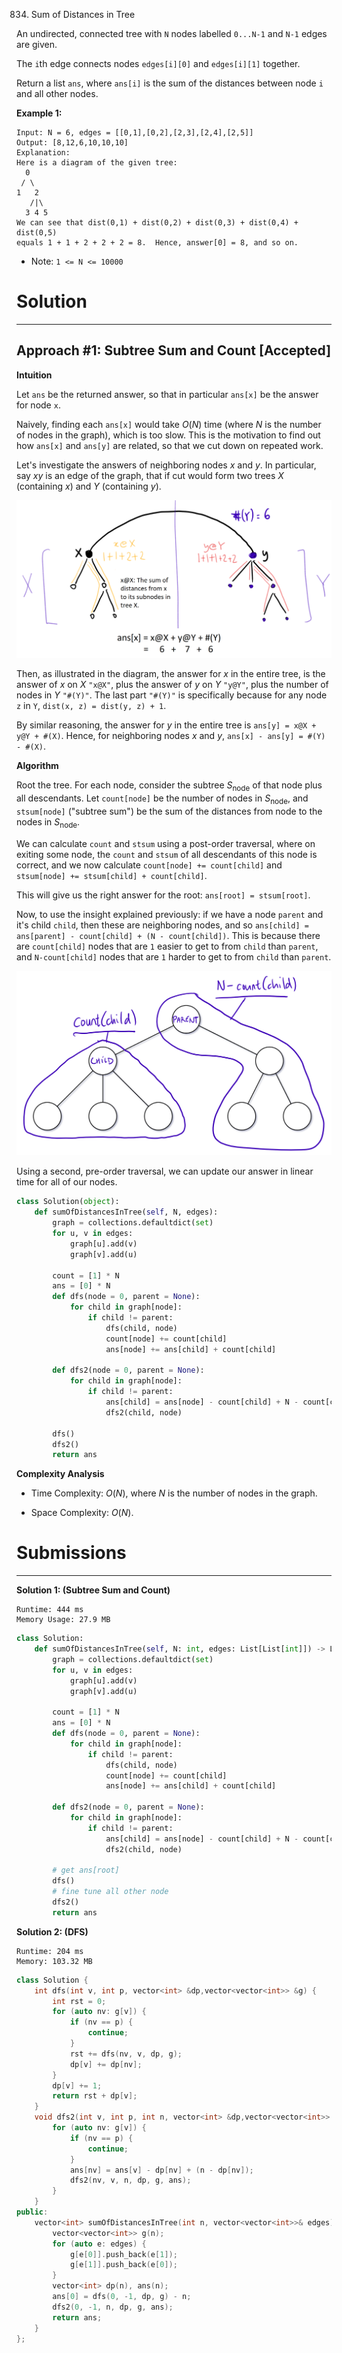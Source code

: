 834. Sum of Distances in Tree

An undirected, connected tree with `N` nodes labelled `0...N-1` and `N-1` edges are given.

The `i`th edge connects nodes `edges[i][0]` and `edges[i][1]` together.

Return a list `ans`, where `ans[i]` is the sum of the distances between node `i` and all other nodes.

**Example 1:**
```
Input: N = 6, edges = [[0,1],[0,2],[2,3],[2,4],[2,5]]
Output: [8,12,6,10,10,10]
Explanation: 
Here is a diagram of the given tree:
  0
 / \
1   2
   /|\
  3 4 5
We can see that dist(0,1) + dist(0,2) + dist(0,3) + dist(0,4) + dist(0,5)
equals 1 + 1 + 2 + 2 + 2 = 8.  Hence, answer[0] = 8, and so on.
```

* Note: `1 <= N <= 10000`

# Solution
---
## Approach #1: Subtree Sum and Count [Accepted]
**Intuition**

Let `ans` be the returned answer, so that in particular `ans[x]` be the answer for node `x`.

Naively, finding each `ans[x]` would take $O(N)$ time (where $N$ is the number of nodes in the graph), which is too slow. This is the motivation to find out how `ans[x]` and `ans[y]` are related, so that we cut down on repeated work.

Let's investigate the answers of neighboring nodes $x$ and $y$. In particular, say $xy$ is an edge of the graph, that if cut would form two trees $X$ (containing $x$) and $Y$ (containing $y$).

![834_sketch1.png](img/834_sketch1.png)

Then, as illustrated in the diagram, the answer for $x$ in the entire tree, is the answer of $x$ on $X$ `"x@X"`, plus the answer of $y$ on $Y$ `"y@Y"`, plus the number of nodes in $Y$ `"#(Y)"`. The last part `"#(Y)"` is specifically because for any node `z` in `Y`, `dist(x, z) = dist(y, z) + 1`.

By similar reasoning, the answer for $y$ in the entire tree is `ans[y] = x@X + y@Y + #(X)`. Hence, for neighboring nodes $x$ and $y$, `ans[x] - ans[y] = #(Y) - #(X)`.

**Algorithm**

Root the tree. For each node, consider the subtree $S_{\text{node}}$ of that node plus all descendants. Let `count[node]` be the number of nodes in $S_{\text{node}}$, and `stsum[node]` ("subtree sum") be the sum of the distances from node to the nodes in $S_{\text{node}}$.

We can calculate `count` and `stsum` using a post-order traversal, where on exiting some node, the `count` and `stsum` of all descendants of this node is correct, and we now calculate `count[node] += count[child]` and `stsum[node] += stsum[child] + count[child]`.

This will give us the right answer for the root: `ans[root] = stsum[root]`.

Now, to use the insight explained previously: if we have a node `parent` and it's child `child`, then these are neighboring nodes, and so `ans[child] = ans[parent] - count[child] + (N - count[child])`. This is because there are `count[child]` nodes that are `1` easier to get to from `child` than `parent`, and `N-count[child]` nodes that are `1` harder to get to from `child` than `parent`.

![834_sketch2.png](img/834_sketch2.png)

Using a second, pre-order traversal, we can update our answer in linear time for all of our nodes.

```python
class Solution(object):
    def sumOfDistancesInTree(self, N, edges):
        graph = collections.defaultdict(set)
        for u, v in edges:
            graph[u].add(v)
            graph[v].add(u)

        count = [1] * N
        ans = [0] * N
        def dfs(node = 0, parent = None):
            for child in graph[node]:
                if child != parent:
                    dfs(child, node)
                    count[node] += count[child]
                    ans[node] += ans[child] + count[child]

        def dfs2(node = 0, parent = None):
            for child in graph[node]:
                if child != parent:
                    ans[child] = ans[node] - count[child] + N - count[child]
                    dfs2(child, node)

        dfs()
        dfs2()
        return ans
```

**Complexity Analysis**

* Time Complexity: $O(N)$, where $N$ is the number of nodes in the graph.

* Space Complexity: $O(N)$.

# Submissions
---
**Solution 1: (Subtree Sum and Count)**
```
Runtime: 444 ms
Memory Usage: 27.9 MB
```
```python
class Solution:
    def sumOfDistancesInTree(self, N: int, edges: List[List[int]]) -> List[int]:
        graph = collections.defaultdict(set)
        for u, v in edges:
            graph[u].add(v)
            graph[v].add(u)

        count = [1] * N
        ans = [0] * N
        def dfs(node = 0, parent = None):
            for child in graph[node]:
                if child != parent:
                    dfs(child, node)
                    count[node] += count[child]
                    ans[node] += ans[child] + count[child]

        def dfs2(node = 0, parent = None):
            for child in graph[node]:
                if child != parent:
                    ans[child] = ans[node] - count[child] + N - count[child]
                    dfs2(child, node)

        # get ans[root]
        dfs()
        # fine tune all other node
        dfs2()
        return ans
```

**Solution 2: (DFS)**
```
Runtime: 204 ms
Memory: 103.32 MB
```
```c++
class Solution {
    int dfs(int v, int p, vector<int> &dp,vector<vector<int>> &g) {
        int rst = 0;
        for (auto nv: g[v]) {
            if (nv == p) {
                continue;
            }
            rst += dfs(nv, v, dp, g);
            dp[v] += dp[nv];
        }
        dp[v] += 1;
        return rst + dp[v];
    }
    void dfs2(int v, int p, int n, vector<int> &dp,vector<vector<int>> &g, vector<int> &ans) {
        for (auto nv: g[v]) {
            if (nv == p) {
                continue;
            }
            ans[nv] = ans[v] - dp[nv] + (n - dp[nv]);
            dfs2(nv, v, n, dp, g, ans);
        }
    }
public:
    vector<int> sumOfDistancesInTree(int n, vector<vector<int>>& edges) {
        vector<vector<int>> g(n);
        for (auto e: edges) {
            g[e[0]].push_back(e[1]);
            g[e[1]].push_back(e[0]);
        }
        vector<int> dp(n), ans(n);
        ans[0] = dfs(0, -1, dp, g) - n;
        dfs2(0, -1, n, dp, g, ans);
        return ans;
    }
};
```
